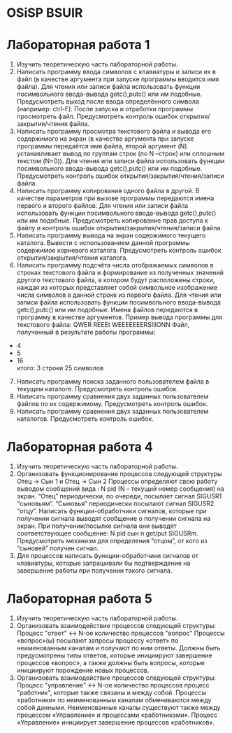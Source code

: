 # OSiSP BSUIR
# Лабораторная работа 1
1. Изучить теоретическую часть лабораторной работы.
2. Написать программу ввода символов с клавиатуры и записи их в файл (в качестве аргумента при запуске программы вводится имя файла). Для чтения или записи файла использовать функции посимвольного ввода-вывода getc(),putc() или им подобные. Предусмотреть выход после ввода определённого символа (например: ctrl-F). После запуска и отработки программы просмотреть файл. Предусмотреть контроль ошибок открытия/закрытия/чтения файла.
3. Написать программу просмотра текстового файла и вывода его содержимого на экран (в качестве аргумента при запуске программы передаётся имя файла, второй аргумент (N) устанавливает вывод по группам строк (по N –строк) или сплошным текстом (N=0)). Для чтения или записи файла использовать функции посимвольного ввода-вывода getc(),putc() или им подобные.  Предусмотреть контроль ошибок открытия/закрытия/чтения/записи файла.
4. Написать программу копирования одного файла в другой. В качестве параметров при вызове программы передаются имена первого и второго файлов. Для чтения или записи файла использовать функции посимвольного ввода-вывода getc(),putc() или им подобные.  Предусмотреть копирование  прав доступа к файлу и контроль ошибок открытия/закрытия/чтения/записи файла.
5. Написать программу вывода на экран содержимого текущего каталога.
Вывести с использованием данной программы содержимое корневого каталога. Предусмотреть контроль ошибок открытия/закрытия/чтения каталога.
6. Написать программу подсчёта числа отображаемых символов в строках текстового файла и формирование из полученных значений другого текстового файла, в котором будут расположены строки, каждая из которых представляет собой символьное изображение числа символов в данной строке из первого файла. Для чтения или записи файла использовать функции посимвольного ввода-вывода getc(),putc() или им подобные.  Имена файлов передаются в программу в качестве аргументов. Пример вывода программы для текстового файла: 
QWER
REEEt
WEEEEEEERSIIIONN
Файл, полученный в результате работы программы:
  - 4 
  - 5 
  - 16 <br>
итого: 3 строки 25 символов
7. Написать программу поиска заданного пользователем файла в текущем каталоге. Предусмотреть контроль ошибок.
8. Написать программу сравнения двух заданных  пользователем файлов по их содержимому. Предусмотреть контроль ошибок.
9. Написать программу сравнения двух заданных пользователем каталогов.
Предусмотреть контроль ошибок.

# Лабораторная работа 4
1. Изучить теоретическую часть лабораторной работы.
2. Организовать функционирование процессов следующей структуры Отец -> Сын 1 и Отец -> Сын 2
Процессы определяют свою работу выводом сообщений вида : N pid (N – текущий номер сообщения) на экран. “Отец” периодически, по очереди, посылает сигнал SIGUSR1 “сыновьям”. “Сыновья” периодически посылают сигнал SIGUSR2 “отцу”. Написать функции-обработчики сигналов, которые при получении сигнала выводят сообщение о получении сигнала на экран. При получении/посылке сигнала они выводят соответствующее сообщение: N pid  сын n get/put SIGUSRm.
Предусмотреть механизм для определения “отцом”, от кого из “сыновей” получен сигнал.
3. Для процессов написать функции-обработчики сигналов от клавиатуры, которые запрашивали бы подтверждение на завершение работы при получении такого сигнала.

# Лабораторная работа 5
1. Изучить теоретическую часть лабораторной работы.
2. Организовать взаимодействие процессов следующей структуры:
Процесс "ответ" <-> N-ое количество процессов "вопрос"
Процессы «вопрос»(ы) посылают запросы процессу «ответ» по неименованным каналам и получают по ним ответы. Должны быть предусмотрены типы ответов, которые инициируют завершение процессов «вопрос», а также должны быть вопросы, которые инициируют порождение новых процессов.
3. Организовать взаимодействие процессов следующей структуры:
Процесс "управление" <-> N-ое количество процессов процесс "работник", которые также связаны и между собой.
Процессы «работники» по неименованным каналам обмениваются между собой данными. Неименованные каналы существуют также между процессом «Управление» и процессами «работниками». Процесс «Управление» инициирует завершение процессов «работников».
